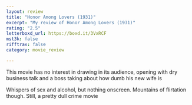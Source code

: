 ```yaml
---
layout: review
title: "Honor Among Lovers (1931)"
excerpt: "My review of Honor Among Lovers (1931)"
rating: "2.5"
letterboxd_url: https://boxd.it/3VxRCF
mst3k: false
rifftrax: false
category: movie_review

---
```


This movie has no interest in drawing in its audience, opening with dry business talk and a boss taking about how dumb his new wife is

Whispers of sex and alcohol, but nothing onscreen. Mountains of flirtation though. Still, a pretty dull crime movie